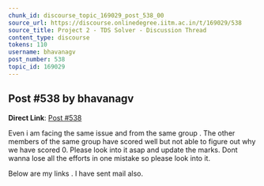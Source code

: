 ```yaml
---
chunk_id: discourse_topic_169029_post_538_00
source_url: https://discourse.onlinedegree.iitm.ac.in/t/169029/538
source_title: Project 2 - TDS Solver - Discussion Thread
content_type: discourse
tokens: 110
username: bhavanagv
post_number: 538
topic_id: 169029
---
```


## Post #538 by bhavanagv

**Direct Link**: [Post #538](https://discourse.onlinedegree.iitm.ac.in/t/169029/538)

Even i am facing the same issue and from the same group . The other members of the same group have scored well but not able to figure out why we have scored 0. Please look into it asap and update the marks. Dont wanna lose all the efforts in one mistake so please look into it.

Below are my links . I have sent mail also.
